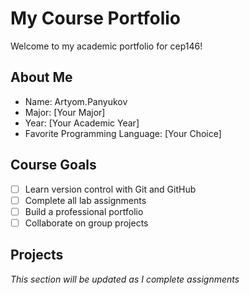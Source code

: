 # My Course Portfolio

Welcome to my academic portfolio for cep146!

## About Me
- Name: Artyom.Panyukov
- Major: [Your Major]
- Year: [Your Academic Year]
- Favorite Programming Language: [Your Choice]

## Course Goals
- [ ] Learn version control with Git and GitHub
- [ ] Complete all lab assignments
- [ ] Build a professional portfolio
- [ ] Collaborate on group projects

## Projects
*This section will be updated as I complete assignments*
